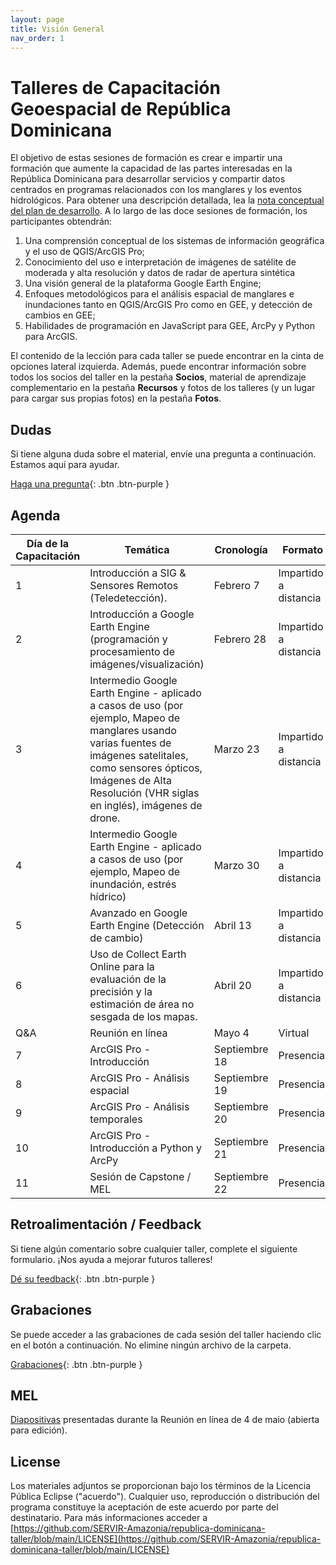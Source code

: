 ```yaml
---
layout: page
title: Visión General
nav_order: 1
---
```


# Talleres de Capacitación Geoespacial de República Dominicana

El objetivo de estas sesiones de formación es crear e impartir una formación que aumente la capacidad de las partes interesadas en la República Dominicana para desarrollar servicios y compartir datos centrados en programas relacionados con los manglares y los eventos hidrológicos. Para obtener una descripción detallada, lea la [nota conceptual del plan de desarrollo](https://docs.google.com/document/d/1ZFGhzkOucx8MMpE9djodM0cQGrURKFrO/edit). A lo largo de las doce sesiones de formación, los participantes obtendrán:

1. Una comprensión conceptual de los sistemas de información geográfica y el uso de QGIS/ArcGIS Pro;
2. Conocimiento del uso e interpretación de imágenes de satélite de moderada y alta resolución y datos de radar de apertura sintética
3. Una visión general de la plataforma Google Earth Engine;
4. Enfoques metodológicos para el análisis espacial de manglares e inundaciones tanto en QGIS/ArcGIS Pro como en GEE, y detección de cambios en GEE;
5. Habilidades de programación en JavaScript para GEE, ArcPy y Python para ArcGIS.

El contenido de la lección para cada taller se puede encontrar en la cinta de opciones lateral izquierda. Además, puede encontrar información sobre todos los socios del taller en la pestaña **Socios**, material de aprendizaje complementario en la pestaña **Recursos** y fotos de los talleres (y un lugar para cargar sus propias fotos) en la pestaña **Fotos**.


## Dudas

Si tiene alguna duda sobre el material, envíe una pregunta a continuación. Estamos aquí para ayudar.

[Haga una pregunta](https://forms.gle/a7MW4PtgtmPiPoZJ9){: .btn .btn-purple }

## Agenda

| Día de la Capacitación | Temática                                                                                                                                                                                                                               | Cronología    | Formato               |
|------------------------|----------------------------------------------------------------------------------------------------------------------------------------------------------------------------------------------------------------------------------------|---------------|-----------------------|
| 1                      | Introducción a SIG & Sensores Remotos (Teledetección).                                                                                                                                                                                 | Febrero 7     | Impartido a distancia |
| 2                      | Introducción a Google Earth Engine (programación y procesamiento de imágenes/visualización)                                                                                                                                            | Febrero 28    | Impartido a distancia |
| 3                      | Intermedio Google Earth Engine - aplicado a casos de uso (por ejemplo, Mapeo de manglares usando varias fuentes de imágenes satelitales, como sensores ópticos, Imágenes de Alta Resolución (VHR siglas en inglés), imágenes de drone. | Marzo 23      | Impartido a distancia |
| 4                      | Intermedio Google Earth Engine - aplicado a casos de uso (por ejemplo, Mapeo de inundación, estrés hídrico)                                                                                                                            | Marzo 30      | Impartido a distancia |
| 5                      | Avanzado en Google Earth Engine (Detección de cambio)                                                                                                                                                                                  | Abril 13      | Impartido a distancia |
| 6                      | Uso de Collect Earth Online para la evaluación de la precisión y la estimación de área no sesgada de los mapas.                                                                                                                        | Abril 20      | Impartido a distancia |
| Q&A                    | Reunión en línea                                                                                                                                                                                                                       | Mayo 4        | Virtual               |
| 7                      | ArcGIS Pro - Introducción                                                                                                                               | Septiembre 18 | Presencial            |
| 8                  | ArcGIS Pro - Análisis espacial                                                                                                                    | Septiembre 19 | Presencial            |
| 9                     | ArcGIS Pro - Análisis temporales                                                                                                                                                                                                   | Septiembre 20 | Presencial            |
| 10                     | ArcGIS Pro - Introducción a Python y ArcPy                                                                                                                                                                                             | Septiembre 21 | Presencial            |
| 11                     | Sesión de Capstone / MEL                                                                                                                                                                                                               | Septiembre 22 | Presencial            |


## Retroalimentación / Feedback

Si tiene algún comentario sobre cualquier taller, complete el siguiente formulario. ¡Nos ayuda a mejorar futuros talleres!

[Dé su feedback](https://forms.gle/8Jdm1aybL9sqzNEw6){: .btn .btn-purple }


## Grabaciones

Se puede acceder a las grabaciones de cada sesión del taller haciendo clic en el botón a continuación. No elimine ningún archivo de la carpeta.

[Grabaciones](https://drive.google.com/drive/folders/1sSd6GgYfNR6MsEUn_fRDgyjtOQ_pJ3EO){: .btn .btn-purple }

## MEL

[Diapositivas](https://docs.google.com/presentation/d/1LGYV0Ffc4Ax5fO-fAYtLuDhVmrpq38OT/edit?usp=sharing&ouid=117588040825190888554&rtpof=true&sd=true) presentadas durante la Reunión en línea de 4 de maio (abierta para edición).

## License

Los materiales adjuntos se proporcionan bajo los términos de la Licencia Pública Eclipse ("acuerdo"). Cualquier uso, reproducción o distribución del programa constituye la aceptación de este acuerdo por parte del destinatario. Para más informaciones acceder a [https://github.com/SERVIR-Amazonia/republica-dominicana-taller/blob/main/LICENSE](https://github.com/SERVIR-Amazonia/republica-dominicana-taller/blob/main/LICENSE)
